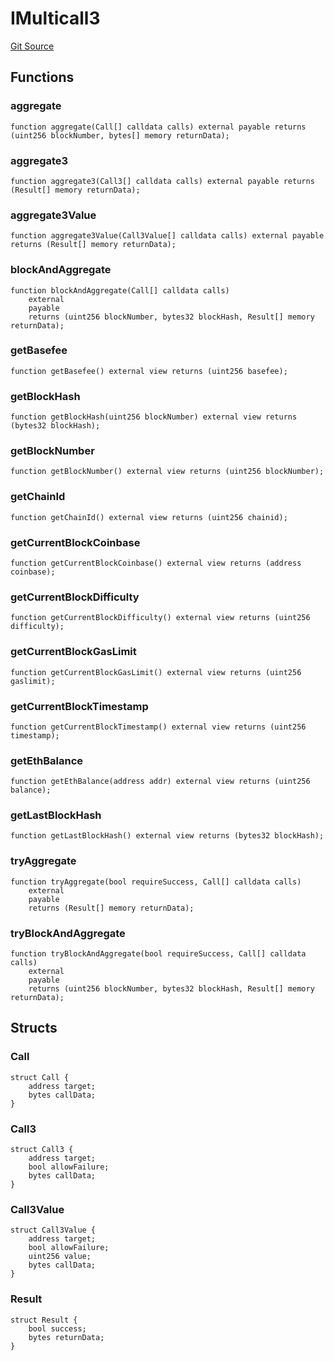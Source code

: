 # IMulticall3
[Git Source](https://github.com/dustinstacy/boncurs/blob/8dd3d6e20d7e085dbf2dccdde2c14001616467cf/lib/forge-std/src/interfaces/IMulticall3.sol)


## Functions
### aggregate


```solidity
function aggregate(Call[] calldata calls) external payable returns (uint256 blockNumber, bytes[] memory returnData);
```

### aggregate3


```solidity
function aggregate3(Call3[] calldata calls) external payable returns (Result[] memory returnData);
```

### aggregate3Value


```solidity
function aggregate3Value(Call3Value[] calldata calls) external payable returns (Result[] memory returnData);
```

### blockAndAggregate


```solidity
function blockAndAggregate(Call[] calldata calls)
    external
    payable
    returns (uint256 blockNumber, bytes32 blockHash, Result[] memory returnData);
```

### getBasefee


```solidity
function getBasefee() external view returns (uint256 basefee);
```

### getBlockHash


```solidity
function getBlockHash(uint256 blockNumber) external view returns (bytes32 blockHash);
```

### getBlockNumber


```solidity
function getBlockNumber() external view returns (uint256 blockNumber);
```

### getChainId


```solidity
function getChainId() external view returns (uint256 chainid);
```

### getCurrentBlockCoinbase


```solidity
function getCurrentBlockCoinbase() external view returns (address coinbase);
```

### getCurrentBlockDifficulty


```solidity
function getCurrentBlockDifficulty() external view returns (uint256 difficulty);
```

### getCurrentBlockGasLimit


```solidity
function getCurrentBlockGasLimit() external view returns (uint256 gaslimit);
```

### getCurrentBlockTimestamp


```solidity
function getCurrentBlockTimestamp() external view returns (uint256 timestamp);
```

### getEthBalance


```solidity
function getEthBalance(address addr) external view returns (uint256 balance);
```

### getLastBlockHash


```solidity
function getLastBlockHash() external view returns (bytes32 blockHash);
```

### tryAggregate


```solidity
function tryAggregate(bool requireSuccess, Call[] calldata calls)
    external
    payable
    returns (Result[] memory returnData);
```

### tryBlockAndAggregate


```solidity
function tryBlockAndAggregate(bool requireSuccess, Call[] calldata calls)
    external
    payable
    returns (uint256 blockNumber, bytes32 blockHash, Result[] memory returnData);
```

## Structs
### Call

```solidity
struct Call {
    address target;
    bytes callData;
}
```

### Call3

```solidity
struct Call3 {
    address target;
    bool allowFailure;
    bytes callData;
}
```

### Call3Value

```solidity
struct Call3Value {
    address target;
    bool allowFailure;
    uint256 value;
    bytes callData;
}
```

### Result

```solidity
struct Result {
    bool success;
    bytes returnData;
}
```

